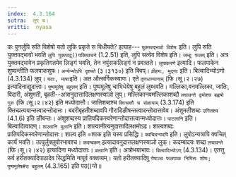 ```yaml
---
index:  4.3.164
sutra:  लुप् च।
vritti:  nyasa
---
```


कः पुनर्लुपि सति विशेषो यतो लुकि प्रकृते स विधीयते? इत्याह--- `युक्तवद्भावो विशेषः` इति। लुपि सति युक्तवद्भावो भवति `लुपि युक्तवद्व्()यक्तिवचने` (1.2.51) इति, लुपि सत्येव विशेष इति। `जम्बूः फलम्` इति। अत्र युक्तवद्भावेन प्रकृतिगतमेव लिङ्गं भवति, तेन नपुंसकलिङ्गं न प्रवत्र्तते।
`लुप्प्रकरणे` इत्यादि। फलपाकेन शुष्यन्तीति फलपाकशुषः। `अन्येभ्योऽपि दृश्यते` (३।३१३०) इति क्विप्। `व्रीहयः, मुद्गाः` इति। बिल्वादिभ्योऽणो (4.3.134) लुप्। `यवाः, माषाः`इति। अत औत्सर्गिकस्याणः। एते `तृणधान्यानाम्` (फि।सू।२।२७) इत्यादिनाद्युदात्ताः।
`पुष्पमूलेषु बहुलम्` इति। पुष्पमूलेषु चाभिधेयेषु बहुलं लुब्भवति। मल्लिका,वनमल्लिका, जातिः, विदारी, अंशुमती, बृहती--अत्रानुदात्तादिलक्षणस्याञो लुप्। मल्लिकानवमल्लिकाशब्दौ `लघावन्ते द्वयोश्च बह्वषो गुरुः` (फि।सू।२।४२) इति मध्योदात्तौ। जातिशब्दश्च `क्विच्क्तौ च संज्ञायाम्` (3.3.174) इति क्तिच्प्रत्ययान्तत्वादन्तोदात्तः। बदरीबृहतीशब्दावपि गौरादिङीषन्तत्वादन्तोदात्तावेव। अंशुमतीशब्दः `उगितश्च` (4.1.6) इति ङीबन्तः। अंशुशब्दस्य प्रातिपदिकस्वरेणान्तोदात्तत्वान्मध्योदात्तः। `पाटलानि` इति। बिल्वादित्वादण्। `शाल्वानि मूलानि` इति। शाल्वानीत्यनुदात्तादिलक्षमोऽढ। शाल्वशब्दः प्रातिपदिकस्वरेणान्तोदात्तः। शाल्व इति =शाक इति यस्य प्रसिद्धिः। `क्वचिदन्यदपि` इति। लुपोऽन्यत्रापि क्वचित् कार्यं भवति। तत्पुर्लुक्लुपोरभावश्च। `कदम्बकम्` इत्यादावनुदात्तलक्षणस्याञो लुक्। कदम्बादयः शब्दा `लघावन्ते` (फि।सू।२।४२) इत्यादिना मध्योदात्ताः। `बल्वानि` इति। अत्रोभयाभावः। `बिल्वादिभ्योऽण्` (4.3.134)। एतत्तु सर्व हरीतक्यादिपाठादेव सिद्धमिति नापूर्व वक्तव्यम्। यतो हरीतक्यादिषु `येषाञ्च फलपाक निमित्तः शोषः; पुष्पमूलेष#उ बहुलम्` (4.3.165) इति पठ()न्ते॥
